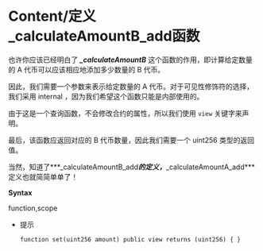 # Content/定义_calculateAmountB_add函数

也许你应该已经明白了 ***_calculateAmountB*** 这个函数的作用，即计算给定数量的 A 代币可以应该相应地添加多少数量的 B 代币。

因此，我们需要一个参数来表示给定数量的 A 代币。对于可见性修饰符的选择，我们采用 internal ，因为我们希望这个函数只能是内部使用的。

由于这是一个查询函数，不会修改合约的属性，所以我们使用 `view` 关键字来声明。

最后，该函数应返回对应的 B 代币数量，因此我们需要一个 uint256 类型的返回值。

当然，知道了***_calculateAmountB_add***的定义，***_calculateAmountA_add***定义也就简简单单了！

**Syntax**

function,scope

- 提示
    
    ```solidity
    function set(uint256 amount) public view returns (uint256) { }
    ```
    
